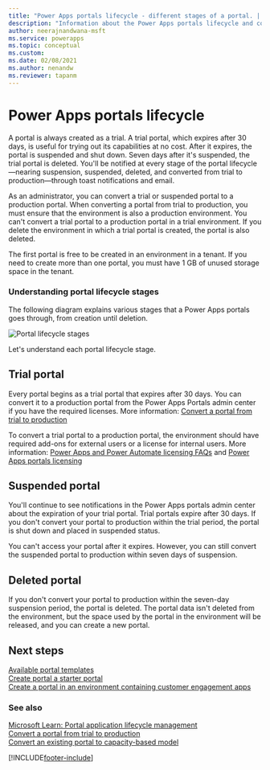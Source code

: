 ```yaml
---
title: "Power Apps portals lifecycle - different stages of a portal. | MicrosoftDocs"
description: "Information about the Power Apps portals lifecycle and converting it from trial to production."
author: neerajnandwana-msft
ms.service: powerapps
ms.topic: conceptual
ms.custom: 
ms.date: 02/08/2021
ms.author: nenandw
ms.reviewer: tapanm
---
```


# Power Apps portals lifecycle

A portal is always created as a trial. A trial portal, which expires after 30 days, is useful for trying out its capabilities at no cost. After it expires, the portal is suspended and shut down. Seven days after it's suspended, the trial portal is deleted. You'll be notified at every stage of the portal lifecycle&mdash;nearing suspension, suspended, deleted, and converted from trial to production&mdash;through toast notifications and email.

As an administrator, you can convert a trial or suspended portal to a production portal. When converting a portal from trial to production, you must ensure that the environment is also a production environment. You can't convert a trial portal to a production portal in a trial environment. If you delete the environment in which a trial portal is created, the portal is also deleted.

The first portal is free to be created in an environment in a tenant. If you need to create more than one portal, you must have 1 GB of unused storage space in the tenant.

### Understanding portal lifecycle stages

The following diagram explains various stages that a Power Apps portals goes through, from creation until deletion.

![Portal lifecycle stages](./media/portal-lifecycle/portal-lifecycle.png "Portal lifecycle stages")

Let's understand each portal lifecycle stage.

## Trial portal

Every portal begins as a trial portal that expires after 30 days. You can convert it to a production portal from the Power Apps Portals admin center if you have the required licenses. More information: [Convert a portal from trial to production](convert-portal.md#convert-a-portal-from-trial-to-production)

To convert a trial portal to a production portal, the environment should have required add-ons for external users or a license for internal users. More information: [Power Apps and Power Automate licensing FAQs](https://docs.microsoft.com/power-platform/admin/powerapps-flow-licensing-faq) and [Power Apps portals licensing](https://docs.microsoft.com/power-platform/admin/powerapps-flow-licensing-faq#can-you-share-more-details-regarding-the-new-power-apps-portals-licensing)

## Suspended portal

You'll continue to see notifications in the Power Apps portals admin center about the expiration of your trial portal. Trial portals expire after 30 days. If you don't convert your portal to production within the trial period, the portal is shut down and placed in suspended status.

You can't access your portal after it expires. However, you can still convert the suspended portal to production within seven days of suspension.

## Deleted portal

If you don't convert your portal to production within the seven-day suspension period, the portal is deleted. The portal data isn't deleted from the environment, but the space used by the portal in the environment will be released, and you can create a new portal.

## Next steps

[Available portal templates](../portal-templates.md) <br>
[Create portal a starter portal](../create-portal.md) <br>
[Create a portal in an environment containing customer engagement apps](../create-dynamics-portal.md)

### See also

[Microsoft Learn: Portal application lifecycle management](https://docs.microsoft.com/learn/modules/extend-power-app-portals/2-portal-application-lifecycle) <br>
[Convert a portal from trial to production](convert-portal.md#convert-a-portal-from-trial-to-production) <br>
[Convert an existing portal to capacity-based model](convert-portal.md#convert-an-existing-portal-to-capacity-based-model)


[!INCLUDE[footer-include](../../../includes/footer-banner.md)]
